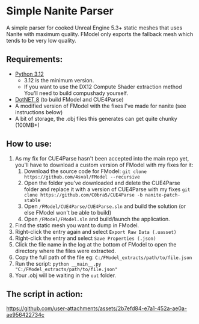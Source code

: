 # Simple Nanite Parser
A simple parser for cooked Unreal Engine 5.3+ static meshes that uses Nanite with maximum quality. FModel only exports the fallback mesh which tends to be very low quality.

## Requirements:
- [Python 3.12](https://www.python.org/downloads/release/python-31210/)
    - 3.12 is the minimum version.
    - If you want to use the DX12 Compute Shader extraction method You'll need to build compushady yourself.
- [DotNET 8](https://dotnet.microsoft.com/en-us/download/dotnet/8.0) (to build FModel and CUE4Parse)
- A modified version of FModel with the fixes I've made for nanite (see instructions below)
- A bit of storage, the .obj files this generates can get quite chunky (100MB+)

## How to use:
1. As my fix for CUE4Parse hasn't been accepted into the main repo yet, you'll have to download a custom version of FModel with my fixes for it: 
    1. Download the source code for FModel: `git clone https://github.com/4sval/FModel --recursive`
    2. Open the folder you've downloaded and delete the CUE4Parse folder and replace it with a version of CUE4Parse with my fixes `git clone https://github.com/C0bra5/CUE4Parse -b nanite-patch-stable`
    4. Open `/FModel/CUE4Parse/CUE4Parse.sln` and build the solution (or else FModel won't be able to build)
    5. Open `/FModel/FModel.sln` and build/launch the application.
2. Find the static mesh you want to dump in FModel.
3. Right-click the entry again and select `Export Raw Data (.uasset)`
4. Right-click the entry and select `Save Properties (.json)`
5. Click the file name in the log at the bottom of FModel to open the directory where the files were extracted.
6. Copy the full path of the file eg: `C:/FModel_extracts/path/to/file.json`
7. Run the script: `python __main__.py "C:/FModel_extracts/path/to/file.json"`
8. Your .obj will be waiting in the `out` folder.

## The script in action:

https://github.com/user-attachments/assets/2b7efd84-e7a1-452a-ae0a-ae956422734c

